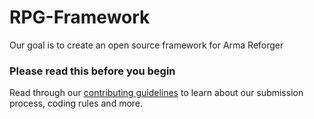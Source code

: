 # RPG-Framework
Our goal is to create an open source framework for Arma Reforger


### Please read this before you begin

Read through our [contributing guidelines](https://github.com/Arma4Dev/RPG-Framework/blob/main/CONTRIBUTING.md) to learn about our submission process, coding rules and more.

